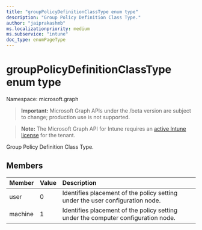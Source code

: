 ```yaml
---
title: "groupPolicyDefinitionClassType enum type"
description: "Group Policy Definition Class Type."
author: "jaiprakashmb"
ms.localizationpriority: medium
ms.subservice: "intune"
doc_type: enumPageType
---
```


# groupPolicyDefinitionClassType enum type

Namespace: microsoft.graph

> **Important:** Microsoft Graph APIs under the /beta version are subject to change; production use is not supported.

> **Note:** The Microsoft Graph API for Intune requires an [active Intune license](https://go.microsoft.com/fwlink/?linkid=839381) for the tenant.

Group Policy Definition Class Type.

## Members
|Member|Value|Description|
|:---|:---|:---|
|user|0|Identifies placement of the policy setting under the user configuration node.|
|machine|1|Identifies placement of the policy setting under the computer configuration node.|
